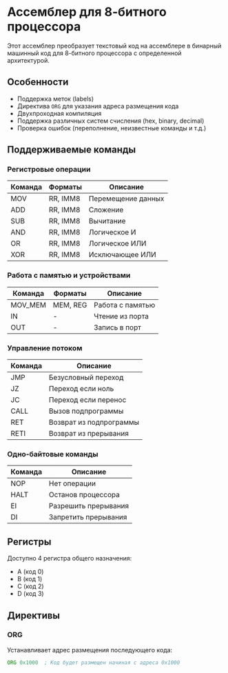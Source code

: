 # Ассемблер для 8-битного процессора

Этот ассемблер преобразует текстовый код на ассемблере в бинарный машинный код для 8-битного процессора с определенной архитектурой.

## Особенности

- Поддержка меток (labels)
- Директива `ORG` для указания адреса размещения кода
- Двухпроходная компиляция
- Поддержка различных систем счисления (hex, binary, decimal)
- Проверка ошибок (переполнение, неизвестные команды и т.д.)

## Поддерживаемые команды

### Регистровые операции


| Команда | Форматы | Описание                    |
| -------------- | -------------- | ----------------------------------- |
| MOV            | RR, IMM8       | Перемещение данных |
| ADD            | RR, IMM8       | Сложение                    |
| SUB            | RR, IMM8       | Вычитание                  |
| AND            | RR, IMM8       | Логическое И             |
| OR             | RR, IMM8       | Логическое ИЛИ         |
| XOR            | RR, IMM8       | Исключающее ИЛИ       |

### Работа с памятью и устройствами


| Команда | Форматы | Описание               |
| -------------- | -------------- | ------------------------------ |
| MOV_MEM        | MEM, REG       | Работа с памятью |
| IN             | -              | Чтение из порта   |
| OUT            | -              | Запись в порт       |

### Управление потоком


| Команда | Описание                             |
| -------------- | -------------------------------------------- |
| JMP            | Безусловный переход        |
| JZ             | Переход если ноль             |
| JC             | Переход если перенос       |
| CALL           | Вызов подпрограммы          |
| RET            | Возврат из подпрограммы |
| RETI           | Возврат из прерывания     |

### Одно-байтовые команды


| Команда | Описание                        |
| -------------- | --------------------------------------- |
| NOP            | Нет операции                 |
| HALT           | Останов процессора     |
| EI             | Разрешить прерывания |
| DI             | Запретить прерывания |

## Регистры

Доступно 4 регистра общего назначения:

- A (код 0)
- B (код 1)
- C (код 2)
- D (код 3)

## Директивы

### ORG

Устанавливает адрес размещения последующего кода:

```asm
ORG 0x1000  ; Код будет размещен начиная с адреса 0x1000
```
